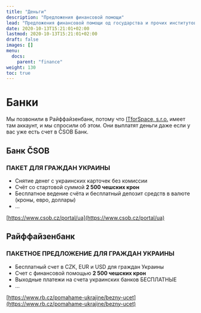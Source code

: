 ```yaml
---
title: "Деньги"
description: "Предложения финансовой помощи"
lead: "Предложения финансовой помощи од государства и прочих институтов."
date: 2020-10-13T15:21:01+02:00
lastmod: 2020-10-13T15:21:01+02:00
draft: false
images: []
menu:
  docs:
    parent: "finance"
weight: 130
toc: true
---
```

# Банки
Мы позвонили в Райффайзенбанк, потому что [ITforSpace, s.r.o.](https://www.itforspace.com) имеет там аккаунт, и мы спросили об этом. Они выплатят деньги даже если у вас уже есть счет в ČSOB Банк.

## Банк ČSOB
### ПАКЕТ ДЛЯ ГРАЖДАН УКРАИНЫ


* Снятие денег с украинских карточек без комиссии
* Счёт со стартовой суммой **2 500 чешских крон**
* Бесплатное ведение счёта и бесплатный депозит средств в валюте (кроны, евро, доллары)
* ...

[https://www.csob.cz/portal/ua](https://www.csob.cz/portal/ua)

## Райффайзенбанк
### ПАКЕТНОЕ ПРЕДЛОЖЕНИЕ ДЛЯ ГРАЖДАН УКРАИНЫ
* Бесплатный счет в CZK, EUR и USD для граждан Украины
* Счет с финансовой помощью **2 500 чешских крон**
* Выходные платежи на счета украинских банков БЕСПЛАТНЫЕ
* ...

[https://www.rb.cz/pomahame-ukrajine/bezny-ucet](https://www.rb.cz/pomahame-ukrajine/bezny-ucet)
